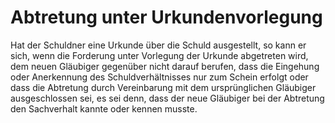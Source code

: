 # Abtretung unter Urkundenvorlegung

Hat der Schuldner eine Urkunde über die Schuld ausgestellt, so kann er sich, wenn die Forderung unter Vorlegung der Urkunde abgetreten wird, dem neuen Gläubiger gegenüber nicht darauf berufen, dass die Eingehung oder Anerkennung des Schuldverhältnisses nur zum Schein erfolgt oder dass die Abtretung durch Vereinbarung mit dem ursprünglichen Gläubiger ausgeschlossen sei, es sei denn, dass der neue Gläubiger bei der Abtretung den Sachverhalt kannte oder kennen musste.